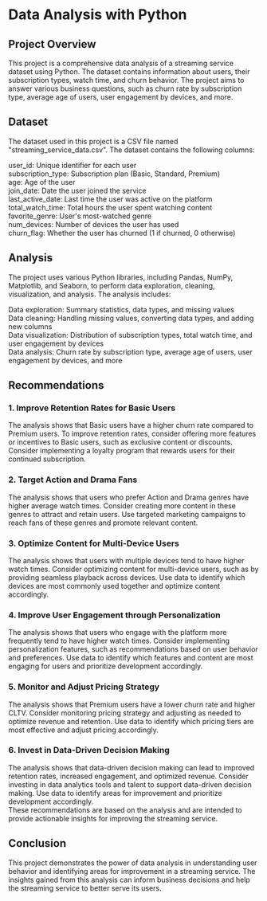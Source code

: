 # Data Analysis with Python  
## Project Overview  

This project is a comprehensive data analysis of a streaming service dataset using Python. The dataset contains information about users, their subscription types, watch time, and churn behavior. The project aims to answer various business questions, such as churn rate by subscription type, average age of users, user engagement by devices, and more.

## Dataset  
The dataset used in this project is a CSV file named "streaming_service_data.csv". The dataset contains the following columns:

user_id: Unique identifier for each user  
subscription_type: Subscription plan (Basic, Standard, Premium)  
age: Age of the user  
join_date: Date the user joined the service  
last_active_date: Last time the user was active on the platform  
total_watch_time: Total hours the user spent watching content  
favorite_genre: User's most-watched genre  
num_devices: Number of devices the user has used  
churn_flag: Whether the user has churned (1 if churned, 0 otherwise)  

## Analysis  
The project uses various Python libraries, including Pandas, NumPy, Matplotlib, and Seaborn, to perform data exploration, cleaning, visualization, and analysis. The analysis includes:

Data exploration: Summary statistics, data types, and missing values  
Data cleaning: Handling missing values, converting data types, and adding new columns  
Data visualization: Distribution of subscription types, total watch time, and user engagement by devices  
Data analysis: Churn rate by subscription type, average age of users, user engagement by devices, and more  

## Recommendations  
### 1. Improve Retention Rates for Basic Users  
The analysis shows that Basic users have a higher churn rate compared to Premium users. To improve retention rates, consider offering more features or incentives to Basic users, such as exclusive content or discounts.
Consider implementing a loyalty program that rewards users for their continued subscription.
### 2. Target Action and Drama Fans  
The analysis shows that users who prefer Action and Drama genres have higher average watch times. Consider creating more content in these genres to attract and retain users.
Use targeted marketing campaigns to reach fans of these genres and promote relevant content.
### 3. Optimize Content for Multi-Device Users  
The analysis shows that users with multiple devices tend to have higher watch times. Consider optimizing content for multi-device users, such as by providing seamless playback across devices.
Use data to identify which devices are most commonly used together and optimize content accordingly.
### 4. Improve User Engagement through Personalization  
The analysis shows that users who engage with the platform more frequently tend to have higher watch times. Consider implementing personalization features, such as recommendations based on user behavior and preferences.
Use data to identify which features and content are most engaging for users and prioritize development accordingly.
### 5. Monitor and Adjust Pricing Strategy  
The analysis shows that Premium users have a lower churn rate and higher CLTV. Consider monitoring pricing strategy and adjusting as needed to optimize revenue and retention.
Use data to identify which pricing tiers are most effective and adjust pricing accordingly.
### 6. Invest in Data-Driven Decision Making  
The analysis shows that data-driven decision making can lead to improved retention rates, increased engagement, and optimized revenue. Consider investing in data analytics tools and talent to support data-driven decision making.
Use data to identify areas for improvement and prioritize development accordingly.  
These recommendations are based on the analysis and are intended to provide actionable insights for improving the streaming service.

## Conclusion  
This project demonstrates the power of data analysis in understanding user behavior and identifying areas for improvement in a streaming service. The insights gained from this analysis can inform business decisions and help the streaming service to better serve its users.
